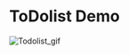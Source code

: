 
# ToDolist Demo
![Todolist_gif](https://user-images.githubusercontent.com/85715838/126053926-301b2d6f-750e-4953-8c03-8a01981f13e6.gif)
